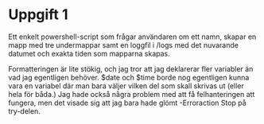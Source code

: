 # Uppgift 1
Ett enkelt powershell-script som frågar användaren om ett namn, skapar en mapp med tre undermappar samt en loggfil i /logs med det nuvarande datumet och exakta tiden som mapparna skapas.

Formatteringen är lite stökig, och jag tror att jag deklarerar fler variabler än vad jag egentligen behöver. $date och $time borde nog egentligen kunna vara en variabel där man bara väljer vilken del som skall skrivas ut (eller hela för båda.) Jag hade också några problem med att få felhanteringen att fungera, men det visade sig att jag bara hade glömt -Erroraction Stop på try-delen.
